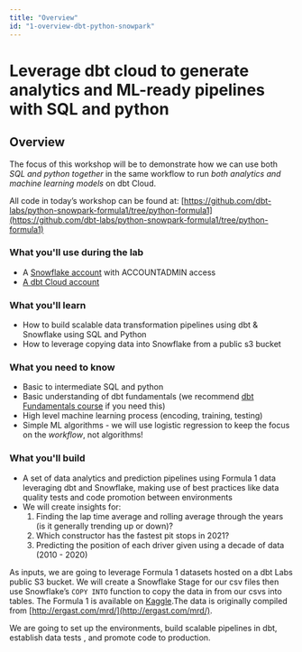 ```yaml
---
title: "Overview" 
id: "1-overview-dbt-python-snowpark"
---
```

# Leverage dbt cloud to generate analytics and ML-ready pipelines with SQL and python

## Overview

The focus of this workshop will be to demonstrate how we can use both *SQL and python together* in the same workflow to run *both analytics and machine learning models* on dbt Cloud.

All code in today’s workshop can be found at: [https://github.com/dbt-labs/python-snowpark-formula1/tree/python-formula1](https://github.com/dbt-labs/python-snowpark-formula1/tree/python-formula1)

### What you'll use during the lab

- A [Snowflake account](https://trial.snowflake.com/) with ACCOUNTADMIN access
- [A dbt Cloud account](https://www.getdbt.com/signup/)

### What you'll learn

- How to build scalable data transformation pipelines using dbt & Snowflake using SQL and Python
- How to leverage copying data into Snowflake from a public s3 bucket

### What you need to know

- Basic to intermediate SQL and python
- Basic understanding of dbt fundamentals (we recommend [dbt Fundamentals course](https://courses.getdbt.com/collections) if you need this)
- High level machine learning process (encoding, training, testing)
- Simple ML algorithms - we will use logistic regression to keep the focus on the *workflow*, not algorithms!

### What you'll build

- A set of data analytics and prediction pipelines using Formula 1 data leveraging dbt and Snowflake, making use of best practices like data quality tests and code promotion between environments
- We will create insights for:
    1. Finding the lap time average and rolling average through the years (is it generally trending up or down)?
    2. Which constructor has the fastest pit stops in 2021?
    3. Predicting the position of each driver given using a decade of data (2010 - 2020)

As inputs, we are going to leverage Formula 1 datasets hosted on a dbt Labs public S3 bucket. We will create a Snowflake Stage for our csv files then use Snowflake’s `COPY INTO` function to copy the data in from our csvs into tables. The Formula 1 is available on [Kaggle](https://www.kaggle.com/datasets/rohanrao/formula-1-world-championship-1950-2020).The data is originally compiled from [http://ergast.com/mrd/](http://ergast.com/mrd/).

We are going to set up the environments, build scalable pipelines in dbt, establish data tests , and promote code to production.